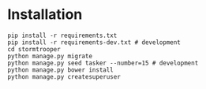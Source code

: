 # Installation

    pip install -r requirements.txt
    pip install -r requirements-dev.txt # development
    cd stormtrooper
    python manage.py migrate
    python manage.py seed tasker --number=15 # development
    python manage.py bower install
    python manage.py createsuperuser
